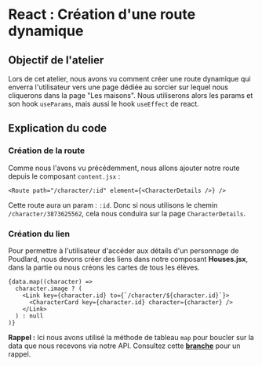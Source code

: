 # React : Création d'une route dynamique

## Objectif de l'atelier
Lors de cet atelier, nous avons vu comment créer une route dynamique qui enverra l'utilisateur vers une page dédiée au sorcier sur lequel nous cliquerons dans la page "Les maisons".
Nous utiliserons alors les params et son hook `useParams`, mais aussi le hook `useEffect` de react.

## Explication du code
### Création de la route
Comme nous l'avons vu précédemment, nous allons ajouter notre route depuis le composant `content.jsx` :

```
<Route path="/character/:id" element={<CharacterDetails />} />
```

Cette route aura un param : `:id`. Donc si nous utilisons le chemin  `/character/3873625562`, cela nous conduira sur la page `CharacterDetails`.


### Création du lien

Pour permettre à l'utilisateur d'accéder aux détails d'un personnage de Poudlard, nous devons créer des liens dans notre composant **Houses.jsx**, dans la partie ou nous créons les cartes de tous les élèves.

```
{data.map((character) =>
  character.image ? (
    <Link key={character.id} to={`/character/${character.id}`}>
      <CharacterCard key={character.id} character={character} />
    </Link>
  ) : null
)}
```
**Rappel :** Ici nous avons utilisé la méthode de tableau `map` pour boucler sur la data que nous recevons via notre API. Consultez cette [**branche**](https://github.com/kpeset/hp-support-for-react/tree/step_01) pour un rappel.


